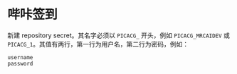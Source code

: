 # 哔咔签到

新建 repository secret。其名字必须以 `PICACG_` 开头，例如 `PICACG_MRCAIDEV` 或 `PICACG_1`。其值有两行，第一行为用户名，第二行为密码，例如：

```
username
password
```
